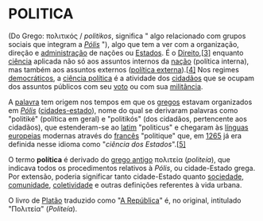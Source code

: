 # POLITICA

(Do Grego: πολιτικός / *politikos*, significa " algo relacionado com grupos sociais que integram a *[Pólis](https://pt.wikipedia.org/wiki/Pólis)* "), algo que tem a ver com a organização, direção e [administração](https://pt.wikipedia.org/wiki/Administração) de nações ou [Estados](https://pt.wikipedia.org/wiki/Estado). É o [Direito](https://pt.wikipedia.org/wiki/Direito),[[3\]](https://pt.wikipedia.org/wiki/Política#cite_note-3) enquanto [ciência](https://pt.wikipedia.org/wiki/Ciência) aplicada não só aos assuntos internos da [nação](https://pt.wikipedia.org/wiki/Nação) (política interna), mas também aos assuntos externos ([política externa](https://pt.wikipedia.org/wiki/Política_externa)).[[4\]](https://pt.wikipedia.org/wiki/Política#cite_note-dic-4) Nos regimes [democráticos](https://pt.wikipedia.org/wiki/Democracia), a [ciência política](https://pt.wikipedia.org/wiki/Ciência_política) é a atividade dos [cidadãos](https://pt.wikipedia.org/wiki/Cidadão) que se ocupam dos assuntos públicos com seu [voto](https://pt.wikipedia.org/wiki/Voto) ou com sua [militância](https://pt.wikipedia.org/wiki/Militante).

A [palavra](https://pt.wikipedia.org/wiki/Palavra) tem origem nos tempos em que os [gregos](https://pt.wikipedia.org/wiki/Grécia_Antiga) estavam organizados em *[Pólis](https://pt.wikipedia.org/wiki/Pólis)* ([cidades-estado](https://pt.wikipedia.org/wiki/Cidade-Estado)), nome do qual se derivaram palavras como "politiké" (política em geral) e "politikós" (dos cidadãos, pertencente aos cidadãos), que estenderam-se ao [latim](https://pt.wikipedia.org/wiki/Latim) "politicus" e chegaram às [línguas europeias](https://pt.wikipedia.org/wiki/Línguas_europeias) modernas através do [francês](https://pt.wikipedia.org/wiki/Língua_francesa) "politique" que, em [1265](https://pt.wikipedia.org/wiki/1265) já era definida nesse idioma como "*ciência dos Estados*".[[5\]](https://pt.wikipedia.org/wiki/Política#cite_note-bobbio-5)

O termo **política** é derivado do [grego antigo](https://pt.wikipedia.org/wiki/Língua_grega_antiga) πολιτεία (*politeía*), que indicava todos os procedimentos relativos à *Pólis*, ou cidade-Estado grega. Por extensão, poderia significar tanto cidade-Estado quanto [sociedade](https://pt.wikipedia.org/wiki/Sociedade), [comunidade](https://pt.wikipedia.org/wiki/Comunidade), [coletividade](https://pt.wikipedia.org/wiki/Coletividade) e outras definições referentes à vida urbana.

O livro de [Platão](https://pt.wikipedia.org/wiki/Platão) traduzido como "[A República](https://pt.wikipedia.org/wiki/A_República)" é, no original, intitulado "Πολιτεία" (*Politeía*).

